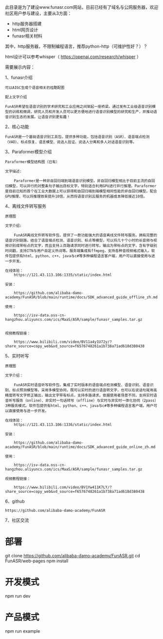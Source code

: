 此目录是为了建设www.funasr.com网站，目前已经有了域名与公网服务器，欢迎社区用户参与建设，主要从3方面：

- http服务器搭建
- html网页设计
- funasr相关材料

其中，http服务器，不限制编程语言，推荐python-http（可维护性好？）？

html设计可以参考whisper（ https://openai.com/research/whisper ）

需要展示内容：

1、funasr介绍

    可以AIGC生成个语音相关的炫酷配图
    
    配上文字介绍

    FunASR希望在语音识别的学术研究和工业应用之间架起一座桥梁。通过发布工业级语音识别模型的训练和微调，研究人员和开发人员可以更方便地进行语音识别模型的研究和生产，并推动语音识别生态的发展。让语音识别更有趣！

2、核心功能

    FunASR是一个基础语音识别工具包，提供多种功能，包括语音识别（ASR）、语音端点检测（VAD）、标点恢复、语言模型、说话人验证、说话人分离和多人对话语音识别等。

3、Paraformer模型介绍

    Paraformer模型结构图（已有）
    
    文字描述:

        Paraformer是一种非自回归端到端语音识别模型。非自回归模型相比于目前主流的自回归模型，可以并行的对整条句子输出目标文字，特别适合利用GPU进行并行推理。Paraformer是目前已知的首个在工业大数据上可以获得和自回归端到端模型相同性能的非自回归模型。配合GPU推理，可以将推理效率提升10倍，从而将语音识别云服务的机器成本降低接近10倍。

4、离线文件转写服务

    原理图
    
    文字介绍:

        FunASR离线文件转写软件包，提供了一款功能强大的语音离线文件转写服务。拥有完整的语音识别链路，结合了语音端点检测、语音识别、标点等模型，可以将几十个小时的长音频与视频识别成带标点的文字，而且支持上百路请求同时进行转写。输出为带标点的文字，含有字级别时间戳，支持ITN与用户自定义热词等。服务端集成有ffmpeg，支持各种音视频格式输入。软件包提供有html、python、c++、java与c#等多种编程语言客户端，用户可以直接使用与进一步开发。

    在线体验：
        https://121.43.113.106:1335/static/index.html

    安装：
    
        https://github.com/alibaba-damo-academy/FunASR/blob/main/runtime/docs/SDK_advanced_guide_offline_zh.md
    
    使用：
    
        https://isv-data.oss-cn-hangzhou.aliyuncs.com/ics/MaaS/ASR/sample/funasr_samples.tar.gz
    
    
    视频教程链接：
    
        https://www.bilibili.com/video/BV11a4y1U72y/?share_source=copy_web&vd_source=f6576748261a1b738a71ad618d380438

5、实时听写

    原理图
    
    文字介绍：

        FunASR实时语音听写软件包，集成了实时版本的语音端点检测模型、语音识别、语音识别、标点预测模型等。采用多模型协同，既可以实时的进行语音转文字，也可以在说话句尾用高精度转写文字修正输出，输出文字带有标点，支持多路请求。依据使用者场景不同，支持实时语音听写服务（online）、非实时一句话转写（offline）与实时与非实时一体化协同（2pass）3种服务模式。软件包提供有html、python、c++、java与c#等多种编程语言客户端，用户可以直接使用与进一步开发。
    
    在线体验：
        https://121.43.113.106:1336/static/index.html

    安装：
    
        https://github.com/alibaba-damo-academy/FunASR/blob/main/runtime/docs/SDK_advanced_guide_online_zh.md
    
    使用：

        https://isv-data.oss-cn-hangzhou.aliyuncs.com/ics/MaaS/ASR/sample/funasr_samples.tar.gz

    视频教程链接：

        https://www.bilibili.com/video/BV1Yw411K7LY/?share_source=copy_web&vd_source=f6576748261a1b738a71ad618d380438
    
        
    

6、github
    
    https://github.com/alibaba-damo-academy/FunASR

7、社区交流

    
# 部署
git clone https://github.com/alibaba-damo-academy/FunASR.git
cd FunASR/web-pages
npm install
# 开发模式
npm run dev
# 产品模式
npm run example
